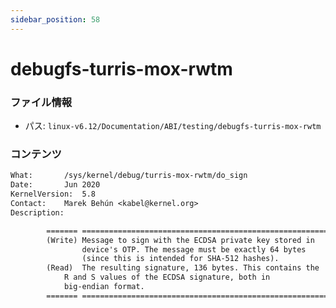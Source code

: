 ```yaml
---
sidebar_position: 58
---
```

# debugfs-turris-mox-rwtm

### ファイル情報

- パス: `linux-v6.12/Documentation/ABI/testing/debugfs-turris-mox-rwtm`

### コンテンツ

```txt
What:		/sys/kernel/debug/turris-mox-rwtm/do_sign
Date:		Jun 2020
KernelVersion:	5.8
Contact:	Marek Behún <kabel@kernel.org>
Description:

		======= ===========================================================
		(Write) Message to sign with the ECDSA private key stored in
		        device's OTP. The message must be exactly 64 bytes
		        (since this is intended for SHA-512 hashes).
		(Read)  The resulting signature, 136 bytes. This contains the
			R and S values of the ECDSA signature, both in
			big-endian format.
		======= ===========================================================

```
